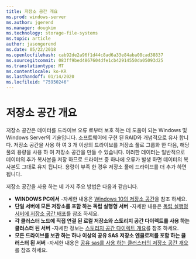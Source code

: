 ```yaml
---
title: 저장소 공간 개요
ms.prod: windows-server
ms.author: jgerend
ms.manager: dougkim
ms.technology: storage-file-systems
ms.topic: article
author: jasongerend
ms.date: 05/22/2018
ms.openlocfilehash: cab92de2a96f1d44c8ad6a33e84aba08cad38837
ms.sourcegitcommit: 083ff9bed4867604dfe1cb42914550da05093d25
ms.translationtype: MT
ms.contentlocale: ko-KR
ms.lasthandoff: 01/14/2020
ms.locfileid: "75950246"
---
```

# <a name="storage-spaces-overview"></a>저장소 공간 개요

저장소 공간은 데이터를 드라이브 오류 로부터 보호 하는 데 도움이 되는 Windows 및 Windows Server의 기술입니다. 소프트웨어에 구현 된 RAID와 개념적으로 유사 합니다. 저장소 공간을 사용 하 여 3 개 이상의 드라이브를 저장소 풀로 그룹화 한 다음, 해당 풀의 용량을 사용 하 여 저장소 공간을 만들 수 있습니다. 이러한 데이터는 일반적으로 데이터의 추가 복사본을 저장 하므로 드라이브 중 하나에 오류가 발생 하면 데이터의 복사본도 그대로 유지 됩니다. 용량이 부족 한 경우 저장소 풀에 드라이브를 더 추가 하면 됩니다.

저장소 공간을 사용 하는 네 가지 주요 방법은 다음과 같습니다.

- **WINDOWS PC에서** -자세한 내용은 [Windows 10의 저장소 공간](https://windows.microsoft.com/windows-10/storage-spaces-windows-10)을 참조 하세요.
- **단일 서버에 모든 저장소를 포함 하는 독립 실행형 서버** -자세한 내용은 [독립 실행형 서버에 저장소 공간 배포](deploy-standalone-storage-spaces.md)를 참조 하세요.
- **각 클러스터 노드에 직접 연결 된 로컬 저장소와 스토리지 공간 다이렉트를 사용 하는 클러스터 된 서버** -자세한 정보는 [스토리지 공간 다이렉트 개요](storage-spaces-direct-overview.md)를 참조 하세요.
- **모든 드라이브를 보관 하는 하나 이상의 공유 SAS 저장소 엔클로저를 포함 하는 클러스터 된 서버** -자세한 내용은 [공유 sas를 사용 하는 클러스터의 저장소 공간 개요](https://docs.microsoft.com/previous-versions/windows/it-pro/windows-server-2012-R2-and-2012/hh831739(v%3dws.11))를 참조 하세요.

